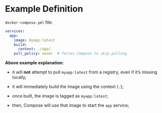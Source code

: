 # Example Definition

`docker-compose.yml` file:

```yaml
services:
  app:
    image: myapp:latest
    build:
      context: ./app/
    pull_policy: never  # forces Compose to skip pulling
```

**Above example explanation:**

- it will **not** attempt to pull `myapp:latest` from a registry, even if it’s missing locally;
- it will immediately build the image using the context (`.`);
- once built, the image is tagged as `myapp:latest`;


- then, Compose will use that image to start the `app` service;
